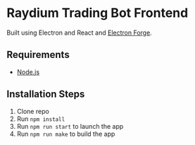 # Raydium Trading Bot Frontend

Built using Electron and React and [Electron Forge](https://www.electronforge.io/).

## Requirements

* [Node.js](http://nodejs.org/)

## Installation Steps

1. Clone repo
2. Run `npm install`
3. Run `npm run start` to launch the app
4. Run `npm run make` to build the app
